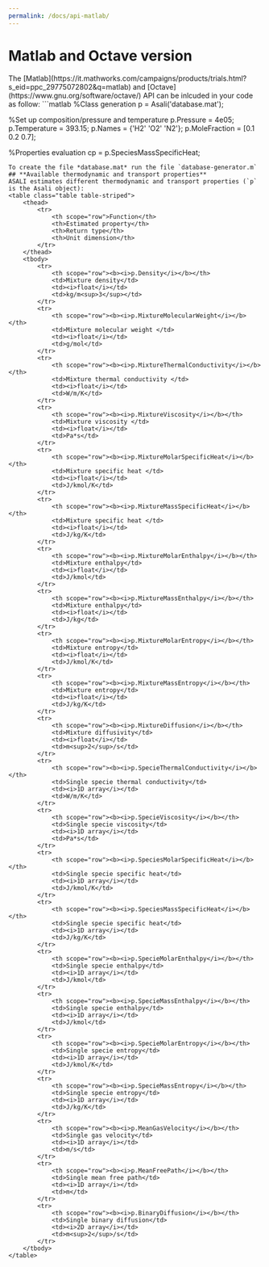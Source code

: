 ```yaml
---
permalink: /docs/api-matlab/
---
```

<h1 class="text-left"><b>Matlab and Octave version</b></h1>
The [Matlab](https://it.mathworks.com/campaigns/products/trials.html?s_eid=ppc_29775072802&q=matlab) and [Octave](https://www.gnu.org/software/octave/) API can be inlcuded in your code as follow:
```matlab
%Class generation
p = Asali('database.mat');

%Set up composition/pressure and temperature
p.Pressure     = 4e05;
p.Temperature  = 393.15;
p.Names        = {'H2' 'O2' 'N2'};
p.MoleFraction = [0.1 0.2 0.7];

%Properties evaluation
cp = p.SpeciesMassSpecificHeat;
```
To create the file *database.mat* run the file `database-generator.m`
## **Available thermodynamic and transport properties**
ASALI estimates different thermodynamic and transport properties (`p` is the Asali object):
<table class="table table-striped">
    <thead>
        <tr>
            <th scope="row">Function</th>
            <th>Estimated property</th>
            <th>Return type</th>
            <th>Unit dimension</th>
        </tr>
    </thead>
    <tbody>
        <tr>
            <th scope="row"><b><i>p.Density</i></b></th>
            <td>Mixture density</td>
            <td><i>float</i></td>
            <td>kg/m<sup>3</sup></td>
        </tr>
        <tr>
            <th scope="row"><b><i>p.MixtureMolecularWeight</i></b></th>
            <td>Mixture molecular weight </td>
            <td><i>float</i></td>
            <td>g/mol</td>
        </tr>
        <tr>
            <th scope="row"><b><i>p.MixtureThermalConductivity</i></b></th>
            <td>Mixture thermal conductivity </td>
            <td><i>float</i></td>
            <td>W/m/K</td>
        </tr>
        <tr>
            <th scope="row"><b><i>p.MixtureViscosity</i></b></th>
            <td>Mixture viscosity </td>
            <td><i>float</i></td>
            <td>Pa*s</td>
        </tr>
        <tr>
            <th scope="row"><b><i>p.MixtureMolarSpecificHeat</i></b></th>
            <td>Mixture specific heat </td>
            <td><i>float</i></td>
            <td>J/kmol/K</td>
        </tr>
        <tr>
            <th scope="row"><b><i>p.MixtureMassSpecificHeat</i></b></th>
            <td>Mixture specific heat </td>
            <td><i>float</i></td>
            <td>J/kg/K</td>
        </tr>
        <tr>
            <th scope="row"><b><i>p.MixtureMolarEnthalpy</i></b></th>
            <td>Mixture enthalpy</td>
            <td><i>float</i></td>
            <td>J/kmol</td>
        </tr>
        <tr>
            <th scope="row"><b><i>p.MixtureMassEnthalpy</i></b></th>
            <td>Mixture enthalpy</td>
            <td><i>float</i></td>
            <td>J/kg</td>
        </tr>
        <tr>
            <th scope="row"><b><i>p.MixtureMolarEntropy</i></b></th>
            <td>Mixture entropy</td>
            <td><i>float</i></td>
            <td>J/kmol/K</td>
        </tr>
        <tr>
            <th scope="row"><b><i>p.MixtureMassEntropy</i></b></th>
            <td>Mixture entropy</td>
            <td><i>float</i></td>
            <td>J/kg/K</td>
        </tr>
        <tr>
            <th scope="row"><b><i>p.MixtureDiffusion</i></b></th>
            <td>Mixture diffusivity</td>
            <td><i>float</i></td>
            <td>m<sup>2</sup>/s</td>
        </tr>
        <tr>
            <th scope="row"><b><i>p.SpecieThermalConductivity</i></b></th>
            <td>Single specie thermal conductivity</td>
            <td><i>1D array</i></td>
            <td>W/m/K</td>
        </tr>
        <tr>
            <th scope="row"><b><i>p.SpecieViscosity</i></b></th>
            <td>Single specie viscosity</td>
            <td><i>1D array</i></td>
            <td>Pa*s</td>
        </tr>
        <tr>
            <th scope="row"><b><i>p.SpeciesMolarSpecificHeat</i></b></th>
            <td>Single specie specific heat</td>
            <td><i>1D array</i></td>
            <td>J/kmol/K</td>
        </tr>
        <tr>
            <th scope="row"><b><i>p.SpeciesMassSpecificHeat</i></b></th>
            <td>Single specie specific heat</td>
            <td><i>1D array</i></td>
            <td>J/kg/K</td>
        </tr>
        <tr>
            <th scope="row"><b><i>p.SpecieMolarEnthalpy</i></b></th>
            <td>Single specie enthalpy</td>
            <td><i>1D array</i></td>
            <td>J/kmol</td>
        </tr>
        <tr>
            <th scope="row"><b><i>p.SpecieMassEnthalpy</i></b></th>
            <td>Single specie enthalpy</td>
            <td><i>1D array</i></td>
            <td>J/kmol</td>
        </tr>
        <tr>
            <th scope="row"><b><i>p.SpecieMolarEntropy</i></b></th>
            <td>Single specie entropy</td>
            <td><i>1D array</i></td>
            <td>J/kmol/K</td>
        </tr>
        <tr>
            <th scope="row"><b><i>p.SpecieMassEntropy</i></b></th>
            <td>Single specie entropy</td>
            <td><i>1D array</i></td>
            <td>J/kg/K</td>
        </tr>
        <tr>
            <th scope="row"><b><i>p.MeanGasVelocity</i></b></th>
            <td>Single gas velocity</td>
            <td><i>1D array</i></td>
            <td>m/s</td>
        </tr>
        <tr>
            <th scope="row"><b><i>p.MeanFreePath</i></b></th>
            <td>Single mean free path</td>
            <td><i>1D array</i></td>
            <td>m</td>
        </tr>
        <tr>
            <th scope="row"><b><i>p.BinaryDiffusion</i></b></th>
            <td>Single binary diffusion</td>
            <td><i>2D array</i></td>
            <td>m<sup>2</sup>/s</td>
        </tr>
    </tbody>
</table>

